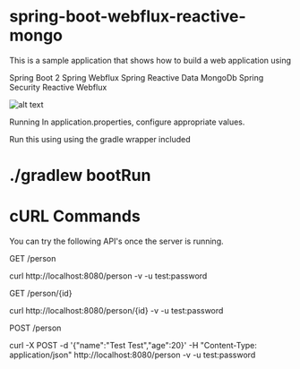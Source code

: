 # spring-boot-webflux-reactive-mongo

This is a sample application that shows how to build a web application using

Spring Boot 2
Spring Webflux
Spring Reactive Data MongoDb
Spring Security Reactive Webflux

![alt text](https://docs.spring.io/spring/docs/5.0.0.BUILD-SNAPSHOT/spring-framework-reference/html/images/webflux-overview.png)

Running
In application.properties, configure appropriate values. 

Run this using using the gradle wrapper included

# ./gradlew bootRun

# cURL Commands
You can try the following API's once the server is running.

GET /person

curl http://localhost:8080/person -v -u test:password

GET /person/{id}

curl http://localhost:8080/person/{id} -v -u test:password

POST /person

curl -X POST -d '{"name":"Test Test","age":20}' -H "Content-Type: application/json" http://localhost:8080/person -v -u test:password

